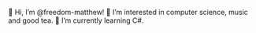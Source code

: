 👋 Hi, I’m @freedom-matthew!
👀 I’m interested in computer science, music and good tea.
🌱 I’m currently learning C#.

